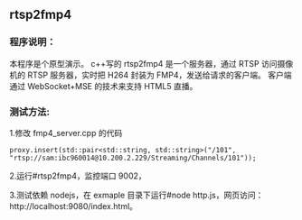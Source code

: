 ## rtsp2fmp4

### 程序说明：

本程序是个原型演示。
c++写的 rtsp2fmp4 是一个服务器，通过 RTSP 访问摄像机的 RTSP 服务器，实时把 H264 封装为 FMP4，发送给请求的客户端。
客户端通过 WebSocket+MSE 的技术来支持 HTML5 直播。

### 测试方法:

1.修改 fmp4_server.cpp 的代码

    proxy.insert(std::pair<std::string, std::string>("/101", "rtsp://sam:ibc960014@10.200.2.229/Streaming/Channels/101"));

2.运行#rtsp2fmp4，监控端口 9002，

3.测试依赖 nodejs，在 exmaple 目录下运行#node http.js，网页访问：http://localhost:9080/index.html。
